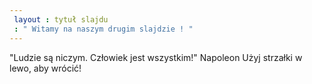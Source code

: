 ```yaml
---
 layout : tytuł slajdu
 : " Witamy na naszym drugim slajdzie ! "
---
```

"Ludzie są niczym. Człowiek jest wszystkim!" Napoleon
Użyj strzałki w lewo, aby wrócić!
